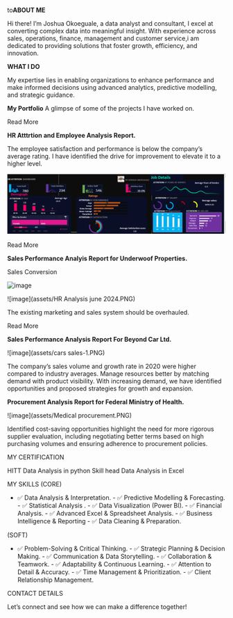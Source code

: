to**ABOUT ME**

Hi there! I’m Joshua Okoeguale, a data analyst and consultant, I excel at converting complex data into meaningful insight. With experience across sales, operations, finance, management and customer service,i am dedicated to providing solutions that foster growth, efficiency, and innovation.

**WHAT I DO**

My expertise lies in enabling organizations to enhance performance and make informed decisions using advanced analytics, predictive modelling, and strategic guidance.


**My Portfolio**
A glimpse of some of the projects I have worked on.

Read More

**HR Atttrtion and Employee Analysis Report.**

The employee satisfaction and performance is below the company’s average rating. I have identified the drive for improvement to elevate it to a higher level.

![image](assets/hR-1.PNG)


Read More

**Sales Performance Analyis Report for Underwoof Properties.**

Sales Conversion

![image](assets/churn.PNG)



![image](assets/HR Analysis june 2024.PNG)

The existing marketing and sales system should be overhauled.


Read More

**Sales Performance Analysis Report For Beyond Car Ltd.**


![image](assets/cars sales-1.PNG)

The company’s sales volume and growth rate in 2020 were higher compared to industry averages. Manage resources better by matching demand with product visibility. With increasing demand, we have identified opportunities and proposed strategies for growth and expansion.


**Procurement Analysis Report for Federal Ministry of Health.**

![image](assets/Medical procurement.PNG)



Identified cost-saving opportunities highlight the need for more rigorous supplier evaluation, including negotiating better terms based on high purchasing volumes and ensuring adherence to procurement policies.

MY CERTIFICATION

HITT Data Analysis in python
Skill head Data Analysis in Excel

MY SKILLS (CORE)

- ✅ Data Analysis & Interpretation. - ✅ Predictive Modelling & Forecasting. - ✅ Statistical Analysis . - ✅ Data Visualization (Power BI). - ✅ Financial Analysis. - ✅ Advanced Excel & Spreadsheet Analysis. - ✅ Business Intelligence & Reporting - ✅ Data Cleaning & Preparation.

(SOFT)
- ✅ Problem-Solving & Critical Thinking. - ✅ Strategic Planning & Decision Making. - ✅ Communication & Data Storytelling. - ✅ Collaboration & Teamwork. - ✅ Adaptability & Continuous Learning. - ✅ Attention to Detail & Accuracy. - ✅ Time Management & Prioritization. - ✅ Client Relationship Management.

CONTACT DETAILS

Let’s connect and see how we can make a difference together!
